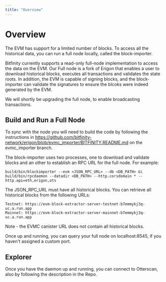```yaml
---
title: "Overview"
---
```


# Overview

The EVM has support for a limited number of blocks. To access all the historical data, you can run a full node locally, called the block-importer. 

Bitfinity currently supports a read-only full-node implementation to access the data on the EVM. Our Full node is a fork of Erigon that enables a user to download historical blocks, executes all transactions and validates the state roots. In addition, the EVM is capable of signing blocks, and the block-importer can validate the signatures to ensure the blcoks were indeed generated by the EVM.  

We will shortly be upgrading the full node, to enable broadcasting transactions. 

## Build and Run a Full Node

To sync with the node you will need to build the code by following the instructions in https://github.com/bitfinity-network/erigon/blob/evmc_importer/BITFINITY.README.md on the evmc_importer branch. 

The block-importer uses two processes, one to download and validate blocks and an other to establish an RPC URL for the full node. For example: 

``` 
build/bin/blockimporter --evm <JSON_RPC_URL> --db <DB_PATH> &\
build/bin/rpcdaemon --datadir <DB_PATH> --http.corsdomain * --http.api=eth,erigon,ots 
```

The JSON_RPC_URL must have all historical blocks.  You can retrieve all historical blocks from the following URLs: 

```
Testnet: https://evm-block-extractor-server-testnet-b7emmykj3q-uc.a.run.app
Mainnet: https://evm-block-extractor-server-mainnet-b7emmykj3q-uc.a.run.app
```

Note - the EVMC canister URL does not contain all historical blocks.

Once up and running, you can query your full node on localhost:8545, if you haven't assigned a custom port. 

## Explorer 

Once you have the daemon up and running, you can connect to Otterscan, also by following the description in the Repo. 

